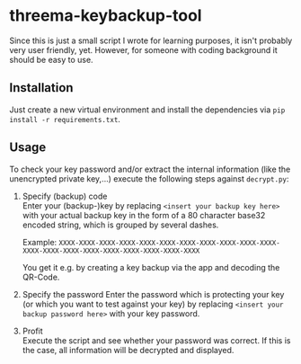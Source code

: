 # threema-keybackup-tool
Since this is just a small script I wrote for learning purposes, it isn't probably very user friendly, yet.
However, for someone with coding background it should be easy to use.

## Installation
Just create a new virtual environment and install the dependencies via `pip install -r requirements.txt`.

## Usage
To check your key password and/or extract the internal information (like the unencrypted private key,...) execute the following steps against `decrypt.py`:

1. Specify (backup) code  
   Enter your (backup-)key by replacing `<insert your backup key here>` with your actual backup key in the form of a 80 character base32 encoded string, which is grouped by several dashes.

   Example: `XXXX-XXXX-XXXX-XXXX-XXXX-XXXX-XXXX-XXXX-XXXX-XXXX-XXXX-XXXX-XXXX-XXXX-XXXX-XXXX-XXXX-XXXX-XXXX-XXXX`
   
   You get it e.g. by creating a key backup via the app and decoding the QR-Code.

2. Specify the password
   Enter the password which is protecting your key (or which you want to test against your key) by replacing `<insert your backup password here>` with your key password.
   
3. Profit  
   Execute the script and see whether your password was correct. If this is the case, all information will be decrypted and displayed.
